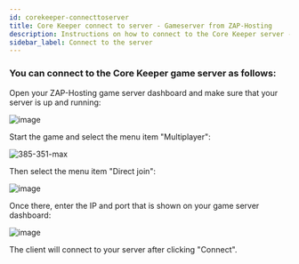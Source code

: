```yaml
---
id: corekeeper-connecttoserver
title: Core Keeper connect to server - Gameserver from ZAP-Hosting
description: Instructions on how to connect to the Core Keeper server - ZAP-Hosting.com Documentations 
sidebar_label: Connect to the server
---
```


### You can connect to the Core Keeper game server as follows:

Open your ZAP-Hosting game server dashboard and make sure that your server is up and running:

![image](https://user-images.githubusercontent.com/61953937/196052791-70d040ae-1f8c-403d-9424-69d2ebef14c2.png)

Start the game and select the menu item "Multiplayer": 

![385-351-max](https://user-images.githubusercontent.com/61953937/196052119-2b481209-cf7d-4dae-8f00-f193646b393e.png)

Then select the menu item "Direct join": 

![image](https://user-images.githubusercontent.com/61953937/196052262-046f201e-2d0b-4044-8bb0-5260988357ea.png)

Once there, enter the IP and port that is shown on your game server dashboard:

![image](https://user-images.githubusercontent.com/61953937/196052291-66142f5c-6c4a-466a-9e8a-21924fc3c696.png)

The client will connect to your server after clicking "Connect".
